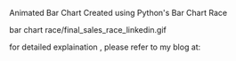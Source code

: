 Animated Bar Chart Created using Python's Bar Chart Race

bar chart race/final_sales_race_linkedin.gif

for detailed explaination , please refer to my blog at:
